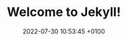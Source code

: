 ---
layout: about1
title:  "Welcome to Jekyll!"
date:   2022-07-30 10:53:45 +0100
permalink: /about1/
categories: blog
---